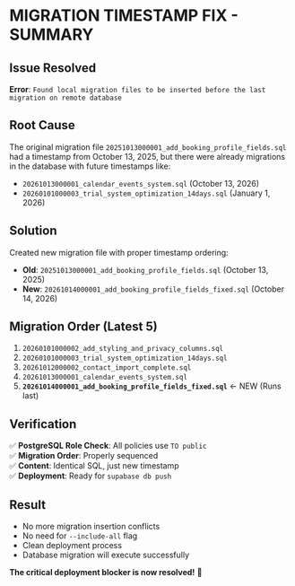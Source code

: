 # MIGRATION TIMESTAMP FIX - SUMMARY

## Issue Resolved
**Error**: `Found local migration files to be inserted before the last migration on remote database`

## Root Cause
The original migration file `20251013000001_add_booking_profile_fields.sql` had a timestamp from October 13, 2025, but there were already migrations in the database with future timestamps like:
- `20261013000001_calendar_events_system.sql` (October 13, 2026)
- `20260101000003_trial_system_optimization_14days.sql` (January 1, 2026)

## Solution
Created new migration file with proper timestamp ordering:
- **Old**: `20251013000001_add_booking_profile_fields.sql` (October 13, 2025)
- **New**: `20261014000001_add_booking_profile_fields_fixed.sql` (October 14, 2026)

## Migration Order (Latest 5)
1. `20260101000002_add_styling_and_privacy_columns.sql`
2. `20260101000003_trial_system_optimization_14days.sql`
3. `20261012000002_contact_import_complete.sql`
4. `20261013000001_calendar_events_system.sql`
5. **`20261014000001_add_booking_profile_fields_fixed.sql`** ← NEW (Runs last)

## Verification
✅ **PostgreSQL Role Check**: All policies use `TO public`  
✅ **Migration Order**: Properly sequenced  
✅ **Content**: Identical SQL, just new timestamp  
✅ **Deployment**: Ready for `supabase db push`  

## Result
- No more migration insertion conflicts
- No need for `--include-all` flag
- Clean deployment process
- Database migration will execute successfully

**The critical deployment blocker is now resolved!** 🎯